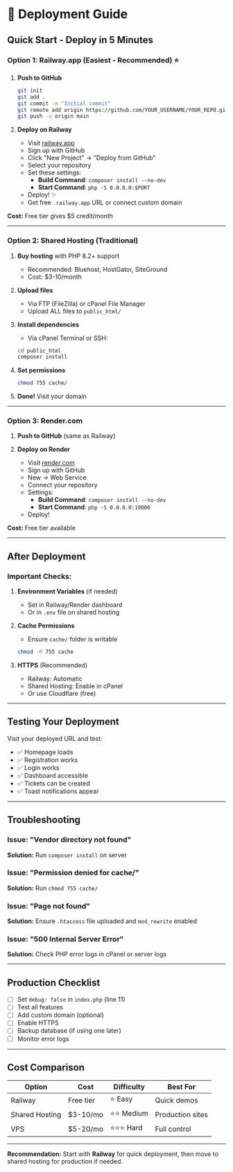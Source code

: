# 🚀 Deployment Guide

## Quick Start - Deploy in 5 Minutes

### Option 1: Railway.app (Easiest - Recommended) ⭐

1. **Push to GitHub**
   ```bash
   git init
   git add .
   git commit -m "Initial commit"
   git remote add origin https://github.com/YOUR_USERNAME/YOUR_REPO.git
   git push -u origin main
   ```

2. **Deploy on Railway**
   - Visit [railway.app](https://railway.app)
   - Sign up with GitHub
   - Click "New Project" → "Deploy from GitHub"
   - Select your repository
   - Set these settings:
     - **Build Command**: `composer install --no-dev`
     - **Start Command**: `php -S 0.0.0.0:$PORT`
   - Deploy! ✨
   - Get free `.railway.app` URL or connect custom domain

**Cost:** Free tier gives $5 credit/month

---

### Option 2: Shared Hosting (Traditional)

1. **Buy hosting** with PHP 8.2+ support
   - Recommended: Bluehost, HostGator, SiteGround
   - Cost: $3-10/month

2. **Upload files**
   - Via FTP (FileZilla) or cPanel File Manager
   - Upload ALL files to `public_html/`

3. **Install dependencies**
   - Via cPanel Terminal or SSH:
   ```bash
   cd public_html
   composer install
   ```

4. **Set permissions**
   ```bash
   chmod 755 cache/
   ```

5. **Done!** Visit your domain

---

### Option 3: Render.com

1. **Push to GitHub** (same as Railway)

2. **Deploy on Render**
   - Visit [render.com](https://render.com)
   - Sign up with GitHub
   - New → Web Service
   - Connect your repository
   - Settings:
     - **Build Command**: `composer install --no-dev`
     - **Start Command**: `php -S 0.0.0.0:10000`
   - Deploy!

**Cost:** Free tier available

---

## After Deployment

### Important Checks:

1. **Environment Variables** (if needed)
   - Set in Railway/Render dashboard
   - Or in `.env` file on shared hosting

2. **Cache Permissions**
   - Ensure `cache/` folder is writable
   ```bash
   chmod -R 755 cache
   ```

3. **HTTPS** (Recommended)
   - Railway: Automatic
   - Shared Hosting: Enable in cPanel
   - Or use Cloudflare (free)

---

## Testing Your Deployment

Visit your deployed URL and test:
- ✅ Homepage loads
- ✅ Registration works
- ✅ Login works
- ✅ Dashboard accessible
- ✅ Tickets can be created
- ✅ Toast notifications appear

---

## Troubleshooting

### Issue: "Vendor directory not found"
**Solution:** Run `composer install` on server

### Issue: "Permission denied for cache/"
**Solution:** Run `chmod 755 cache/`

### Issue: "Page not found"
**Solution:** Ensure `.htaccess` file uploaded and `mod_rewrite` enabled

### Issue: "500 Internal Server Error"
**Solution:** Check PHP error logs in cPanel or server logs

---

## Production Checklist

- [ ] Set `debug: false` in `index.php` (line 11)
- [ ] Test all features
- [ ] Add custom domain (optional)
- [ ] Enable HTTPS
- [ ] Backup database (if using one later)
- [ ] Monitor error logs

---

## Cost Comparison

| Option | Cost | Difficulty | Best For |
|--------|------|------------|----------|
| Railway | Free tier | ⭐ Easy | Quick demos |
| Shared Hosting | $3-10/mo | ⭐⭐ Medium | Production sites |
| VPS | $5-20/mo | ⭐⭐⭐ Hard | Full control |

---

**Recommendation:** Start with **Railway** for quick deployment, then move to shared hosting for production if needed.

